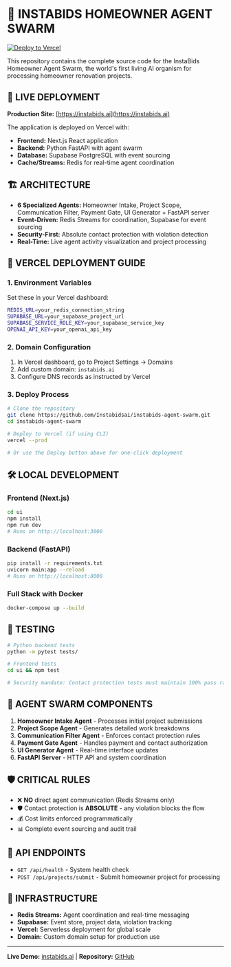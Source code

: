 # 🌊 INSTABIDS HOMEOWNER AGENT SWARM

[![Deploy to Vercel](https://vercel.com/button)](https://vercel.com/new/clone?repository-url=https%3A%2F%2Fgithub.com%2FInstabidsai%2Finstabids-agent-swarm)

This repository contains the complete source code for the InstaBids Homeowner Agent Swarm, the world's first living AI organism for processing homeowner renovation projects.

## 🚀 LIVE DEPLOYMENT

**Production Site:** [https://instabids.ai](https://instabids.ai)

The application is deployed on Vercel with:
- **Frontend:** Next.js React application
- **Backend:** Python FastAPI with agent swarm
- **Database:** Supabase PostgreSQL with event sourcing
- **Cache/Streams:** Redis for real-time agent coordination

## 🏗️ ARCHITECTURE

- **6 Specialized Agents:** Homeowner Intake, Project Scope, Communication Filter, Payment Gate, UI Generator + FastAPI server
- **Event-Driven:** Redis Streams for coordination, Supabase for event sourcing
- **Security-First:** Absolute contact protection with violation detection
- **Real-Time:** Live agent activity visualization and project processing

## 🚀 VERCEL DEPLOYMENT GUIDE

### 1. Environment Variables
Set these in your Vercel dashboard:

```bash
REDIS_URL=your_redis_connection_string
SUPABASE_URL=your_supabase_project_url
SUPABASE_SERVICE_ROLE_KEY=your_supabase_service_key
OPENAI_API_KEY=your_openai_api_key
```

### 2. Domain Configuration
1. In Vercel dashboard, go to Project Settings → Domains
2. Add custom domain: `instabids.ai`
3. Configure DNS records as instructed by Vercel

### 3. Deploy Process
```bash
# Clone the repository
git clone https://github.com/Instabidsai/instabids-agent-swarm.git
cd instabids-agent-swarm

# Deploy to Vercel (if using CLI)
vercel --prod

# Or use the Deploy button above for one-click deployment
```

## 🛠 LOCAL DEVELOPMENT

### Frontend (Next.js)
```bash
cd ui
npm install
npm run dev
# Runs on http://localhost:3000
```

### Backend (FastAPI)
```bash
pip install -r requirements.txt
uvicorn main:app --reload
# Runs on http://localhost:8000
```

### Full Stack with Docker
```bash
docker-compose up --build
```

## 🧪 TESTING

```bash
# Python backend tests
python -m pytest tests/

# Frontend tests  
cd ui && npm test

# Security mandate: Contact protection tests must maintain 100% pass rate
```

## 🌊 AGENT SWARM COMPONENTS

1. **Homeowner Intake Agent** - Processes initial project submissions
2. **Project Scope Agent** - Generates detailed work breakdowns
3. **Communication Filter Agent** - Enforces contact protection rules
4. **Payment Gate Agent** - Handles payment and contact authorization
5. **UI Generator Agent** - Real-time interface updates
6. **FastAPI Server** - HTTP API and system coordination

## 🛡️ CRITICAL RULES

- ❌ **NO** direct agent communication (Redis Streams only)
- 🛡️ Contact protection is **ABSOLUTE** - any violation blocks the flow
- 💰 Cost limits enforced programmatically
- 📊 Complete event sourcing and audit trail

## 📡 API ENDPOINTS

- `GET /api/health` - System health check
- `POST /api/projects/submit` - Submit homeowner project for processing

## 🔗 INFRASTRUCTURE

- **Redis Streams:** Agent coordination and real-time messaging
- **Supabase:** Event store, project data, violation tracking
- **Vercel:** Serverless deployment for global scale
- **Domain:** Custom domain setup for production use

---

**Live Demo:** [instabids.ai](https://instabids.ai) | **Repository:** [GitHub](https://github.com/Instabidsai/instabids-agent-swarm)

<!-- Deployment Update: Configuration fixes applied - 2025-06-17 -->